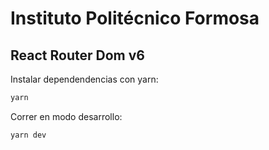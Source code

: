 # Instituto Politécnico Formosa

## React Router Dom v6

Instalar dependendencias con yarn:
```bash
yarn
```
Correr en modo desarrollo:
```bash
yarn dev
```
